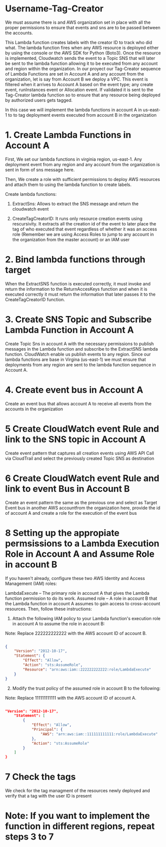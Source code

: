# Username-Tag-Creator

We must assume there is and AWS organization set in place with all the proper permissions to ensure that events and sns are to be passed between the accounts.

This Lambda function creates labels with the creator ID to track who did what. The lambda function fires when any AWS resource is deployed either by using the console or the AWS SDK for Python (Boto3). Once the resource is implemented, Cloudwatch sends the event to a Topic SNS that will later be sent to the lambda function allowing it to be executed from any account and region within the organization. In our proyect our Tag-Creator sequence of Lambda Functions are set in Account A and any account from the organization, let is say from Account B we deploy a VPC. This event is filtered when it arrives to Account A based on the event type; any create event, runInstances event or Allocation event. If validated it is sent to the Tag-Creator lambda function so to ensure that any resource being deployed by authorized users gets tagged.

In this case we will implement the lambda functions in account A in us-east-1 to to tag deployment events executed from account B in the organization

# 1. Create Lambda Functions in Account A
First, We set our lambda functions in virginia region, us-east-1. Any deployment event from any region and any account from the organization is sent in form of sns message here.

Then, We create a role with sufficient permissions to deploy AWS resources and attach them to using the lambda function to create labels.

Create lambda functions:

1. ExtractSns: Allows to extract the SNS message and return the cloudwatch event

2. CreateTagCreatorID: It runs only resource creation events using rescursivity. It extracts all the creation id of the event to later place the tag of who executed that event regardless of whether it was an access role (Remember we are using Access Roles to jump to any account in the organization from the master account) or an IAM user

# 2. Bind lambda functions through target

When the ExtractSNS function is executed correctly, it must invoke and return the information to the ReturnAccesKeys function and when it is executed correctly it must return the information that later passes it to the CreateTagCreatorID function.

# 3. Create SNS Topic and Subscribe Lambda Function in Account A

Create Topic Sns in account A with the necessary permissions to publish messages in the Lambda function and subscribe to the ExtractSNS lambda function. CloudWatch enable us publish events to any region. Since our lambda functions are base in Virgina (us-east-1) we must ensure that deployments from any region are sent to the lambda function sequence in Account A.

# 4. Create event bus in Account A
 Create an event bus that allows account A to receive all events from the accounts in the organization

# 5 Create CloudWatch event Rule and link to the SNS topic in Account A
 Create event pattern that captures all creation events using AWS API Call via CloudTrail and select the previously created Topic SNS as destination

# 6  Create CloudWatch event Rule and link to event Bus in Account B
  Create an event pattern the same as the previous one and select as Target Event bus in another AWS accountfrom the organization here, provide the id of account A and create a role for the execution of the event bus

# 8 Setting up the appropiate permsissions to a Lambda Execution Role in Account A and Assume Role in account B
If you haven't already, configure these two AWS Identity and Access Management (IAM) roles:

LambdaExecute – The primary role in account A that gives the Lambda function permission to do its work.
Assumed role – A role in account B that the Lambda function in account A assumes to gain access to cross-account resources.
Then, follow these instructions:

1.    Attach the following IAM policy to your Lambda function's execution role in account A to assume the role in account B:

Note: Replace 222222222222 with the AWS account ID of account B.
```json

{
    "Version": "2012-10-17",
    "Statement": {
        "Effect": "Allow",
        "Action": "sts:AssumeRole",
        "Resource": "arn:aws:iam::222222222222:role/LambdaExecute"
    }
}
```

2.    Modify the trust policy of the assumed role in account B to the following:

Note: Replace 111111111111 with the AWS account ID of account A.
```json

"Version": "2012-10-17",
    "Statement": [
        {
            "Effect": "Allow",
            "Principal": {
                "AWS": "arn:aws:iam::111111111111:role/LambdaExecute"
            },
            "Action": "sts:AssumeRole"
        }
    ]
}
```

# 7 Check the tags
We check for the tag managment of the resources newly deployed and verify that a tag with the user ID is present


# Note: If you want to implement the function in different regions, repeat steps 3 to 7



